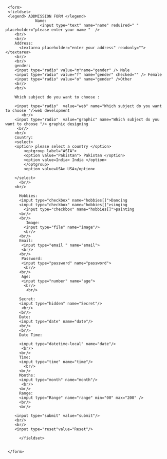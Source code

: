 <!DOCTYPE html>
<html>
<head>
	<meta charset="utf-8">
	<meta name="viewport" content="width=device-width, initial-scale=1">
	<title> Forms </title>
</head>
<body>
    
     <form> 
     <fieldset> 
     <legend> ADDMISSION FORM </legend>
     	         Name: 
                   <input type="text" name="name" reduired=" " placeholder="please enter your name "  />
     	<br/>  
     	<br/>
     	Address:  
          <textarea placeholder="enter your address" readonly=""></textarea> 
     	<br/>  
     	<br/> 
     	gender:
     	<input type="radio" value="m"name="gender" /> Male 
     	<input type="radio" value="f" name="gender" checked="" /> Female
     	<input type="radio" value="o" name="gender" />Other  
     	<br/> 
     	<br/> 
     	
     	Which subject do you want to choose :
     	
     	<input type="radio"  value="web" name="Which subject do you want to choose "/>web development  
     	   <br/>    
     	<input type="radio"  value="graphic" name="Which subject do you want to choose "/> graphic designing  
     	 <br/> 
     	<br/> 
     	Country: 
     	<select> 
     	<option> please select a country </option>  
     	    <optgroup label="ASIA"> 
     		<option value="Pakistan"> Pakistan </option> 
     		<option value=India> India </option>  
     		</optgroup>
     		<option value=USA> USA</option> 
     		 
     	</select>
          <br/> 
     	<br/>
     	  
     	  Hobbies: 
     	  <input type="checkbox" name="hobbies[]">Dancing 
     	  <input type="checkbox" name="hobbies[]">singing  
            <input type="checkbox" name="hobbies[]">painting 
     	  <br/> 
     	  <br/> 
             Image:
            <input type="file" name="image"/> 
            <br/> 
          <br/>  
          Email:          
           <input type="email " name="email"> 
           <br/> 
          <br/> 
           Password:          
           <input type="password" name="password">  
            <br/> 
          <br/> 
           Age:         
           <input type="number" name="age">  
            <br/> 
             <br/> 
        
          Secret:  
          <input type="hidden" name="Secret"/>  
           <br/> 
          <br/> 
          Date: 
          <input type="date" name="date"/>  
          <br/> 
          <br/> 
          Date Time: 
             
          <input type="datetime-local" name="date"/>   
           <br/> 
          <br/>  
          Time:  
          <input type="time" name="time"/> 
            <br/> 
          <br/> 
          Months:  
          <input type="month" name="month"/>  
           <br/> 
          <br/> 
          Range:  
          <input type="Range" name="range" min="00" max="200" /> 
          <br/> 
          <br/>   
     
     	<input type="submit" value="submit"/>  
     	<br/> 
     	<br/>
     	<input type="reset"value="Reset"/>    

          </fieldset>  
     	

     </form> 

      
</body>
</html>
